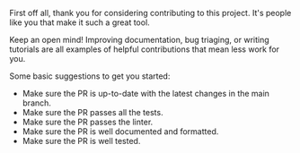 First off all, thank you for considering contributing to this project. It's people like you that make it such a great tool.

Keep an open mind! Improving documentation, bug triaging, or writing tutorials are all examples of helpful contributions that mean less work for you.

Some basic suggestions to get you started:
- Make sure the PR is up-to-date with the latest changes in the main branch.
- Make sure the PR passes all the tests.
- Make sure the PR passes the linter.
- Make sure the PR is well documented and formatted.
- Make sure the PR is well tested.

